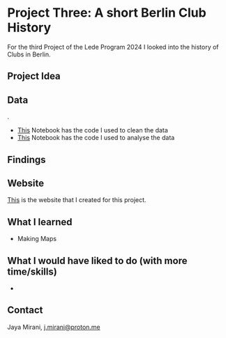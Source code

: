 # Project Three: A short Berlin Club History

For the third Project of the Lede Program 2024 I looked into the history of Clubs in Berlin. 

## Project Idea


## Data

. 

* [This](https://github.com/ljmirani/women-in-the-met/blob/main/Lede_P1_Data%3ACleaning.ipynb) Notebook has the code I used to clean the data
* [This](Lede_P1_Analysis.ipynb) Notebook has the code I used to analyse the data

## Findings




## Website

[This](https://ljmirani.github.io/women-in-the-met/) is the website that I created for this project.

## What I learned
* Making Maps

## What I would have liked to do (with more time/skills)
*

## Contact

Jaya Mirani, [j.mirani@proton.me](mailto:j.mirani@proton.me)
